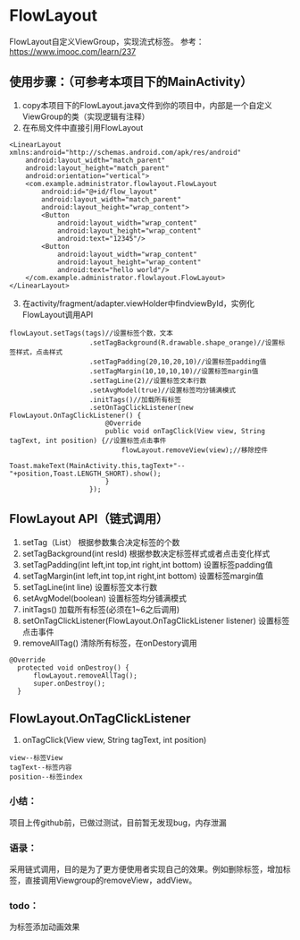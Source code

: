 # FlowLayout
FlowLayout自定义ViewGroup，实现流式标签。
参考：https://www.imooc.com/learn/237

## 使用步骤：（可参考本项目下的MainActivity）

1. copy本项目下的FlowLayout.java文件到你的项目中，内部是一个自定义ViewGroup的类（实现逻辑有注释）
2. 在布局文件中直接引用FlowLayout
```
<LinearLayout xmlns:android="http://schemas.android.com/apk/res/android"
    android:layout_width="match_parent"
    android:layout_height="match_parent"
    android:orientation="vertical">
    <com.example.administrator.flowlayout.FlowLayout
        android:id="@+id/flow_layout"
        android:layout_width="match_parent"
        android:layout_height="wrap_content">
        <Button
            android:layout_width="wrap_content"
            android:layout_height="wrap_content"
            android:text="12345"/>
        <Button
            android:layout_width="wrap_content"
            android:layout_height="wrap_content"
            android:text="hello world"/>
    </com.example.administrator.flowlayout.FlowLayout>
</LinearLayout>
```
3. 在activity/fragment/adapter.viewHolder中findviewById，实例化FlowLayout调用API
```
flowLayout.setTags(tags)//设置标签个数，文本
                    .setTagBackground(R.drawable.shape_orange)//设置标签样式，点击样式
                    .setTagPadding(20,10,20,10)//设置标签padding值
                    .setTagMargin(10,10,10,10)//设置标签margin值
                    .setTagLine(2)//设置标签文本行数
                    .setAvgModel(true)//设置标签均分铺满模式
                    .initTags()//加载所有标签
                    .setOnTagClickListener(new FlowLayout.OnTagClickListener() {
                        @Override
                        public void onTagClick(View view, String tagText, int position) {//设置标签点击事件
                            flowLayout.removeView(view);//移除控件
                            Toast.makeText(MainActivity.this,tagText+"--"+position,Toast.LENGTH_SHORT).show();
                        }
                    });
```

## FlowLayout API（链式调用）
1. setTag（List<String>） 根据参数集合决定标签的个数
2. setTagBackground(int resId) 根据参数决定标签样式或者点击变化样式
3. setTagPadding(int left,int top,int right,int bottom) 设置标签padding值
4. setTagMargin(int left,int top,int right,int bottom) 设置标签margin值
5. setTagLine(int line) 设置标签文本行数
6. setAvgModel(boolean) 设置标签均分铺满模式
7. initTags() 加载所有标签(必须在1~6之后调用)
8. setOnTagClickListener(FlowLayout.OnTagClickListener listener) 设置标签点击事件
9. removeAllTag() 清除所有标签，在onDestory调用
  ```
  @Override
    protected void onDestroy() {
        flowLayout.removeAllTag();
        super.onDestroy();
    }
  ```
  
## FlowLayout.OnTagClickListener
1. onTagClick(View view, String tagText, int position)
 ```
 view--标签View
 tagText--标签内容
 position--标签index
 ```

### 小结：
项目上传github前，已做过测试，目前暂无发现bug，内存泄漏

### 语录：
采用链式调用，目的是为了更方便使用者实现自己的效果。例如删除标签，增加标签，直接调用Viewgroup的removeView，addView。

### todo： 
为标签添加动画效果
